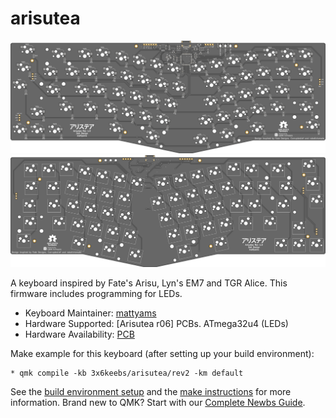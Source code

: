 # arisutea

![Arisutea](https://raw.githubusercontent.com/mattyams/arisutea-pcb/master/graphics/arisutea-pcb-bottom.png)
![Arisutea-top](https://raw.githubusercontent.com/mattyams/arisutea-pcb/master/graphics/arisutea-pcb-top.png)

A keyboard inspired by Fate's Arisu, Lyn's EM7 and TGR Alice. This firmware includes programming for LEDs.

* Keyboard Maintainer: [mattyams](https://github.com/mattyams)
* Hardware Supported: [Arisutea r06] PCBs. ATmega32u4 (LEDs)
* Hardware Availability: [PCB](https://github.com/mattyams/arisutea-pcb)

Make example for this keyboard (after setting up your build environment):

    * qmk compile -kb 3x6keebs/arisutea/rev2 -km default

See the [build environment setup](https://docs.qmk.fm/#/getting_started_build_tools) and the [make instructions](https://docs.qmk.fm/#/getting_started_make_guide) for more information. Brand new to QMK? Start with our [Complete Newbs Guide](https://docs.qmk.fm/#/newbs).
